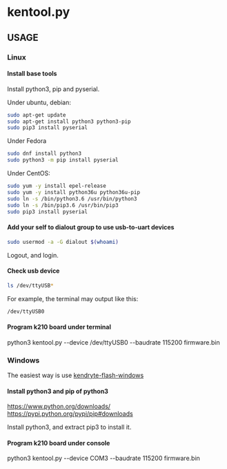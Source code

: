 # kentool.py

## USAGE

### Linux

#### Install base tools

Install python3, pip and pyserial.

Under ubuntu, debian:

```bash
sudo apt-get update
sudo apt-get install python3 python3-pip
sudo pip3 install pyserial
```

Under Fedora

```bash
sudo dnf install python3
sudo python3 -m pip install pyserial
```

Under CentOS:

```bash
sudo yum -y install epel-release
sudo yum -y install python36u python36u-pip
sudo ln -s /bin/python3.6 /usr/bin/python3
sudo ln -s /bin/pip3.6 /usr/bin/pip3
sudo pip3 install pyserial
```

#### Add your self to dialout group to use usb-to-uart devices

```bash
sudo usermod -a -G dialout $(whoami)
```

Logout, and login.

#### Check usb device

```bash
ls /dev/ttyUSB*
```

For example, the terminal may output like this:

```bash
/dev/ttyUSB0
```

#### Program k210 board under terminal

python3 kentool.py --device /dev/ttyUSB0 --baudrate 115200 firmware.bin

### Windows

The easiest way is use [kendryte-flash-windows](git@github.com:kendryte/kendryte-flash-windows.git)

#### Install python3 and pip of python3

https://www.python.org/downloads/
https://pypi.python.org/pypi/pip#downloads

Install python3, and extract pip3 to install it.

#### Program k210 board under console

python3 kentool.py --device COM3 --baudrate 115200 firmware.bin
